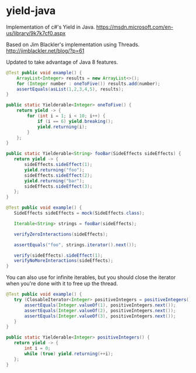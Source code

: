 # yield-java
Implementation of c#'s Yield in Java. https://msdn.microsoft.com/en-us/library/9k7k7cf0.aspx

Based on Jim Blackler's implementation using Threads. http://jimblackler.net/blog/?p=61

Updated to take advantage of Java 8 features.

```java
@Test public void example() {
    ArrayList<Integer> results = new ArrayList<>();
    for (Integer number : oneToFive()) results.add(number);
    assertEquals(asList(1,2,3,4,5), results);
}

public static Yielderable<Integer> oneToFive() {
    return yield -> {
        for (int i = 1; i < 10; i++) {
            if (i == 6) yield.breaking();
            yield.returning(i);
        }
    };
}
```


```java
public static Yielderable<String> fooBar(SideEffects sideEffects) {
   return yield -> {
       sideEffects.sideEffect(1);
       yield.returning("foo");
       sideEffects.sideEffect(2);
       yield.returning("bar");
       sideEffects.sideEffect(3);
   };
}

@Test public void example() {
   SideEffects sideEffects = mock(SideEffects.class);

   Iterable<String> strings = fooBar(sideEffects);

   verifyZeroInteractions(sideEffects);

   assertEquals("foo", strings.iterator().next());

   verify(sideEffects).sideEffect(1);
   verifyNoMoreInteractions(sideEffects);
}
```

You can also use for infinite iterables, but you should close the iterator when you're done with it to free up the thread.

```java
@Test public void example() {
   try (ClosableIterator<Integer> positiveIntegers = positiveIntegers().iterator()) {
       assertEquals(Integer.valueOf(1), positiveIntegers.next());
       assertEquals(Integer.valueOf(2), positiveIntegers.next());
       assertEquals(Integer.valueOf(3), positiveIntegers.next());
   }
}

public static Yielderable<Integer> positiveIntegers() {
   return yield -> {
       int i = 0;
       while (true) yield.returning(++i);
   };
}
```